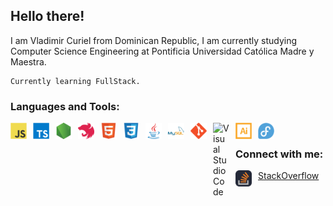 ## Hello there!

I am Vladimir Curiel from Dominican Republic, I am currently studying Computer Science Engineering at Pontificia Universidad Católica Madre y Maestra.

    Currently learning FullStack.
### Languages and Tools:


[//]: # (<img align="left" alt="C" width="26px" src="https://raw.githubusercontent.com/devicons/devicon/1119b9f84c0290e0f0b38982099a2bd027a48bf1/icons/c/c-original.svg" style="padding-right:10px;"/>)

[//]: # (<img align="left" alt="CPP" width="26px" src="https://github.com/devicons/devicon/blob/v2.15.1/icons/cplusplus/cplusplus-original.svg" style="padding-right:10px;"/>)

<img align="left" alt="JavaScript" width="26px" src="https://github.com/devicons/devicon/blob/v2.15.1/icons/javascript/javascript-original.svg" style="padding-right:10px;"/>
<img align="left" alt="TypeScript" width="26px" src="https://github.com/devicons/devicon/blob/v2.15.1/icons/typescript/typescript-plain.svg" style="padding-right:10px;"/>
<img align="left" alt="NodeJS" width="26px" src="https://github.com/devicons/devicon/blob/v2.15.1/icons/nodejs/nodejs-original.svg" style="padding-right:10px;"/>
<img align="left" alt="NestJS" width="26px" src="https://github.com/devicons/devicon/blob/v2.15.1/icons/nestjs/nestjs-plain.svg" style="padding-right:10px;"/>

<img align="left" alt="HTML" width="26px" src="https://github.com/devicons/devicon/blob/v2.15.1/icons/html5/html5-original.svg" style="padding-right:10px;"/>
<img align="left" alt="CSS" width="26px" src="https://github.com/devicons/devicon/blob/v2.15.1/icons/css3/css3-original.svg" style="padding-right:10px;"/>

<img align="left" alt="Java" width="26px" src="https://github.com/devicons/devicon/blob/v2.15.1/icons/java/java-original.svg" style="padding-right:10px;"/>

[//]: # (<img align="left" alt="Mongo DB" width="26px" src="https://github.com/tandpfun/skill-icons/blob/main/icons/MongoDB.svg" style="padding-right:10px;"/>)

[//]: # (<img align="left" alt="MS SQL" width="26px" src="https://github.com/devicons/devicon/blob/v2.15.1/icons/microsoftsqlserver/microsoftsqlserver-plain-wordmark.svg" style="padding-right:10px;"/>)

<img align="left" alt="MySQL" width="26px" src="https://github.com/devicons/devicon/blob/v2.15.1/icons/mysql/mysql-original-wordmark.svg" style="padding-right:10px;"/>
<img align="left" alt="Git" width="26px" src="https://github.com/devicons/devicon/blob/v2.15.1/icons/git/git-original.svg" style="padding-right:10px;"/>
<img align="left" alt="Visual Studio Code" width="26px" src="https://cdn.jsdelivr.net/gh/devicons/devicon/icons/vscode/vscode-original.svg" style="padding-right:10px;"/>
<img align="left" alt="Illustrator" width="26px" src="https://github.com/devicons/devicon/blob/v2.15.1/icons/illustrator/illustrator-line.svg" style="padding-right:10px;"/>
<img align="left" alt="Fedora" width="26px" src="https://github.com/devicons/devicon/blob/v2.15.1/icons/fedora/fedora-plain.svg" style="padding-right:10px;"/>



<br />

### Connect with me:

[StackOverflow](https://stackoverflow.com/users/19317627/vladimir-curiel)
<img align="left" alt="StackOverflow" width="26px" src="https://github.com/tandpfun/skill-icons/blob/main/icons/StackOverflow-Dark.svg" style="padding-right:10px;"/>





